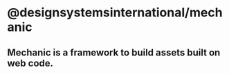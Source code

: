 # @designsystemsinternational/mechanic

## Mechanic is a framework to build assets built on web code.
